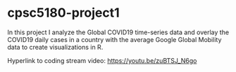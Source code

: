 # cpsc5180-project1
In this project I analyze the Global COVID19 time-series data and overlay the COVID19 daily cases in a country with the average Google Global Mobility data to create visualizations in R. 


Hyperlink to coding stream video: https://youtu.be/zuBTSJ_N6go
